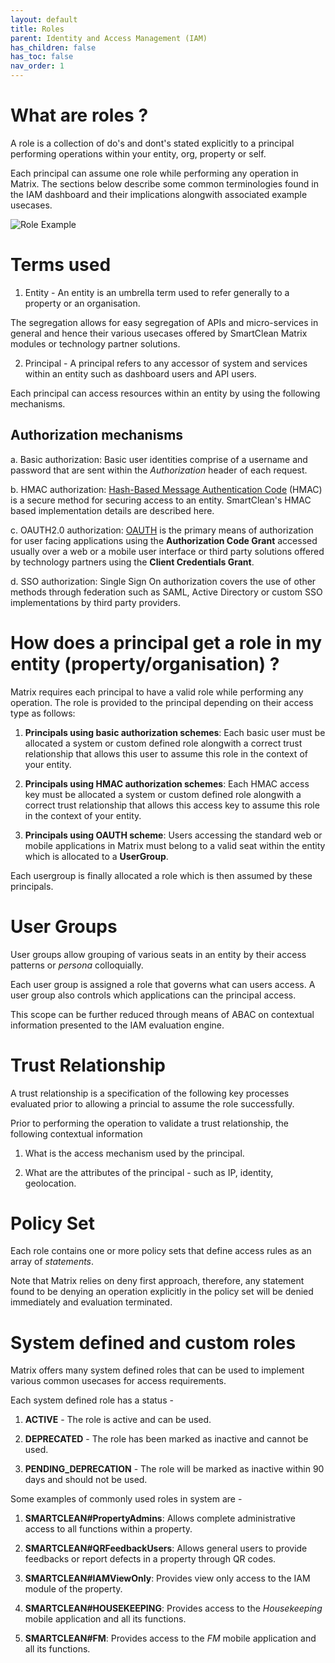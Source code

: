 ```yaml
---
layout: default
title: Roles
parent: Identity and Access Management (IAM)
has_children: false
has_toc: false
nav_order: 1
---
```


# What are roles ?
A role is a collection of do's and dont's stated explicitly to a principal performing operations within your entity, org, property or self.

Each principal can assume one role while performing any operation in Matrix.
The sections below describe some common terminologies found in the IAM dashboard and their implications alongwith associated example usecases.

![Role Example](https://www.smartclean.io/matrix/images/roleExample1.png)

# Terms used
1. Entity - An entity is an umbrella term used to refer generally to a property or an organisation.

The segregation allows for easy segregation of APIs and micro-services in general and hence their various usecases offered by SmartClean Matrix modules or technology partner solutions.

2. Principal - A principal refers to any accessor of system and services within an entity such as dashboard users and API users.

Each principal can access resources within an entity by using the following mechanisms.

## Authorization mechanisms

a. Basic authorization: Basic user identities comprise of a username and password that are sent within the *Authorization* header of each request.

b. HMAC authorization: [Hash-Based Message Authentication Code](https://datatracker.ietf.org/doc/html/rfc2104) (HMAC) is a secure method for securing access to an entity.
SmartClean's HMAC based implementation details are described here.

c. OAUTH2.0 authorization: [OAUTH](https://datatracker.ietf.org/doc/html/rfc6749) is the primary means of authorization for user facing applications using the **Authorization Code Grant** accessed usually over a web or a mobile user interface or third party solutions offered by technology partners using the **Client Credentials Grant**.

d. SSO authorization: Single Sign On authorization covers the use of other methods through federation such as SAML, Active Directory or custom SSO implementations by third party providers.

# How does a principal get a role in my entity (property/organisation) ?
Matrix requires each principal to have a valid role while performing any operation.
The role is provided to the principal depending on their access type as follows:

1. **Principals using basic authorization schemes**: Each basic user must be allocated a system or custom defined role alongwith a correct trust relationship that allows this user to assume this role in the context of your entity.

2. **Principals using HMAC authorization schemes**: Each HMAC access key must be allocated a system or custom defined role alongwith a correct trust relationship that allows this access key to assume this role in the context of your entity.

3. **Principals using OAUTH scheme**: Users accessing the standard web or mobile applications in Matrix must belong to a valid seat within the entity which is allocated to a **UserGroup**.

Each usergroup is finally allocated a role which is then assumed by these principals.

# User Groups
User groups allow grouping of various seats in an entity by their access patterns or *persona* colloquially.

Each user group is assigned a role that governs what can users access. A user group also controls which applications can the principal access.

This scope can be further reduced through means of ABAC on contextual information presented to the IAM evaluation engine.

# Trust Relationship
A trust relationship is a specification of the following key processes evaluated prior to allowing a princial to assume the role successfully.

Prior to performing the operation to validate a trust relationship, the following contextual information

1. What is the access mechanism used by the principal.

2. What are the attributes of the principal - such as IP, identity, geolocation.

# Policy Set
Each role contains one or more policy sets that define access rules as an array of *statements*.

Note that Matrix relies on deny first approach, therefore, any statement found to be denying an operation explicitly in the policy set will be denied immediately and evaluation terminated.

# System defined and custom roles
Matrix offers many system defined roles that can be used to implement various common usecases for access requirements.

Each system defined role has a status -

1. **ACTIVE** - The role is active and can be used.

2. **DEPRECATED** - The role has been marked as inactive and cannot be used.

3. **PENDING_DEPRECATION** - The role will be marked as inactive within 90 days and should not be used.

Some examples of commonly used roles in system are -

1. **SMARTCLEAN#PropertyAdmins**: Allows complete administrative access to all functions within a property.

2. **SMARTCLEAN#QRFeedbackUsers**: Allows general users to provide feedbacks or report defects in a property through QR codes.

3. **SMARTCLEAN#IAMViewOnly**: Provides view only access to the IAM module of the property.

4. **SMARTCLEAN#HOUSEKEEPING**: Provides access to the *Housekeeping* mobile application and all its functions.

5. **SMARTCLEAN#FM**: Provides access to the *FM* mobile application and all its functions.
